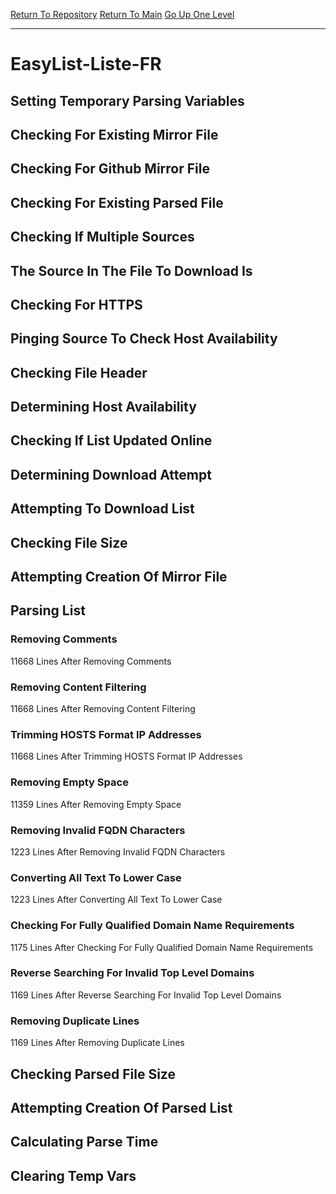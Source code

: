 [Return To Repository](https://github.com/deathbybandaid/piholeparser/)
[Return To Main](https://github.com/deathbybandaid/piholeparser/blob/master/RecentRunLogs/Mainlog.md)
[Go Up One Level](https://github.com/deathbybandaid/piholeparser/blob/master/RecentRunLogs/TopLevelScripts/30-Processing-Blacklists.md)
____________________________________
# EasyList-Liste-FR
## Setting Temporary Parsing Variables
## Checking For Existing Mirror File
## Checking For Github Mirror File
## Checking For Existing Parsed File
## Checking If Multiple Sources
## The Source In The File To Download Is
## Checking For HTTPS
## Pinging Source To Check Host Availability
## Checking File Header
## Determining Host Availability
## Checking If List Updated Online
## Determining Download Attempt
## Attempting To Download List
## Checking File Size
## Attempting Creation Of Mirror File
## Parsing List
### Removing Comments
11668 Lines After Removing Comments
### Removing Content Filtering
11668 Lines After Removing Content Filtering
### Trimming HOSTS Format IP Addresses
11668 Lines After Trimming HOSTS Format IP Addresses
### Removing Empty Space
11359 Lines After Removing Empty Space
### Removing Invalid FQDN Characters
1223 Lines After Removing Invalid FQDN Characters
### Converting All Text To Lower Case
1223 Lines After Converting All Text To Lower Case
### Checking For Fully Qualified Domain Name Requirements
1175 Lines After Checking For Fully Qualified Domain Name Requirements
### Reverse Searching For Invalid Top Level Domains
1169 Lines After Reverse Searching For Invalid Top Level Domains
### Removing Duplicate Lines
1169 Lines After Removing Duplicate Lines
## Checking Parsed File Size
## Attempting Creation Of Parsed List
## Calculating Parse Time
## Clearing Temp Vars
